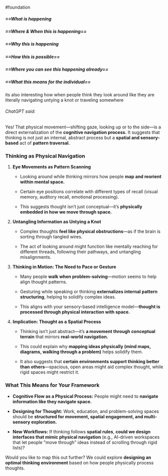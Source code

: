 #foundation 


##### ==What is happening



##### ==Where & When this is happening==



##### ==Why this is happening



##### ==How this is possible==



##### ==Where you can see this happening already==



##### ==What this means for the individual==


its also interesting how when people think they look around like they are literally navigating untying a knot or traveling somewhere

###### ChatGPT said:

Yes! That physical movement—shifting gaze, looking up or to the side—is a direct externalization of the **cognitive navigation process.** It suggests that thinking is not just an internal, abstract process but a **spatial and sensory-based** act of **pattern traversal.**

### **Thinking as Physical Navigation**

1. **Eye Movements as Pattern Scanning**
    
    - Looking around while thinking mirrors how people **map and reorient within mental space.**
        
    - Certain eye positions correlate with different types of recall (visual memory, auditory recall, emotional processing).
        
    - This suggests thought isn’t just conceptual—it’s **physically embedded in how we move through space.**
        
2. **Untangling Information as Untying a Knot**
    
    - Complex thoughts **feel like physical obstructions**—as if the brain is sorting through tangled wires.
        
    - The act of looking around might function like mentally reaching for different threads, following their pathways, and untangling misalignments.
        
3. **Thinking in Motion: The Need to Pace or Gesture**
    
    - Many people **walk when problem-solving**—motion seems to help align thought patterns.
        
    - Gesturing while speaking or thinking **externalizes internal pattern structuring**, helping to solidify complex ideas.
        
    - This aligns with your sensory-based intelligence model—**thought is processed through physical interaction with space.**
        
4. **Implication: Thought as a Spatial Process**
    
    - Thinking isn’t just abstract—it’s **a movement through conceptual terrain** that mirrors **real-world navigation.**
        
    - This could explain why **mapping ideas physically (mind maps, diagrams, walking through a problem)** helps solidify them.
        
    - It also suggests that **certain environments support thinking better than others**—spacious, open areas might aid complex thought, while rigid spaces might restrict it.
        

### **What This Means for Your Framework**

- **Cognitive Flow as a Physical Process:** People might need to **navigate information like they navigate space.**
    
- **Designing for Thought:** Work, education, and problem-solving spaces should be **structured for movement, spatial engagement, and multi-sensory exploration.**
    
- **New Workflows:** If thinking follows **spatial rules**, **could we design interfaces that mimic physical navigation** (e.g., AI-driven workspaces that let people "move through" ideas instead of scrolling through rigid lists)?
    

Would you like to map this out further? We could explore **designing an optimal thinking environment** based on how people physically process thoughts.